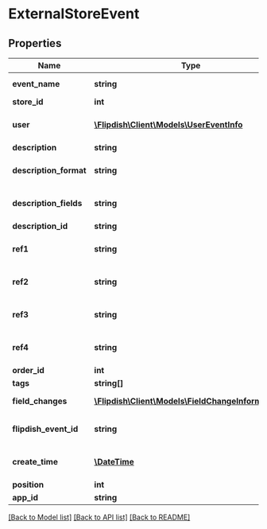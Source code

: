 # ExternalStoreEvent

## Properties
Name | Type | Description | Notes
------------ | ------------- | ------------- | -------------
**event_name** | **string** | The event name | [optional] 
**store_id** | **int** | Store Id | [optional] 
**user** | [**\Flipdish\\Client\Models\UserEventInfo**](UserEventInfo.md) | User which did the action | [optional] 
**description** | **string** | Description | [optional] 
**description_format** | **string** | Description with format placeholders | [optional] 
**description_fields** | **string** | Description with format placeholders | [optional] 
**description_id** | **string** | Description | [optional] 
**ref1** | **string** | Ref (reference field) | [optional] 
**ref2** | **string** | Ref2 (reference field) | [optional] 
**ref3** | **string** | Ref3 (reference field) | [optional] 
**ref4** | **string** | Ref4 (reference field) | [optional] 
**order_id** | **int** | Order Id | [optional] 
**tags** | **string[]** | Tags | [optional] 
**field_changes** | [**\Flipdish\\Client\Models\FieldChangeInformation[]**](FieldChangeInformation.md) | Field changes list | [optional] 
**flipdish_event_id** | **string** | The identitfier of the event | [optional] 
**create_time** | [**\DateTime**](\DateTime.md) | The time of creation of the event | [optional] 
**position** | **int** | Position | [optional] 
**app_id** | **string** | App id | [optional] 

[[Back to Model list]](../README.md#documentation-for-models) [[Back to API list]](../README.md#documentation-for-api-endpoints) [[Back to README]](../README.md)


